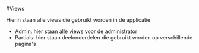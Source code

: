 #Views

Hierin staan alle views die gebruikt worden in de applicatie

* Admin: hier staan alle views voor de administrator
* Partials: hier staan deelonderdelen die gebruikt worden op verschillende pagina's